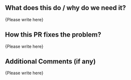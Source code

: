 <!-- Thank you for your contribution -->

## What does this do / why do we need it?

{Please write here}


## How this PR fixes the problem?

{Please write here}


## Additional Comments (if any)

{Please write here}
